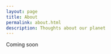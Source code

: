 ```yaml
---
layout: page
title: About
permalink: about.html
description: Thoughts about our planet
---
```

Coming soon
